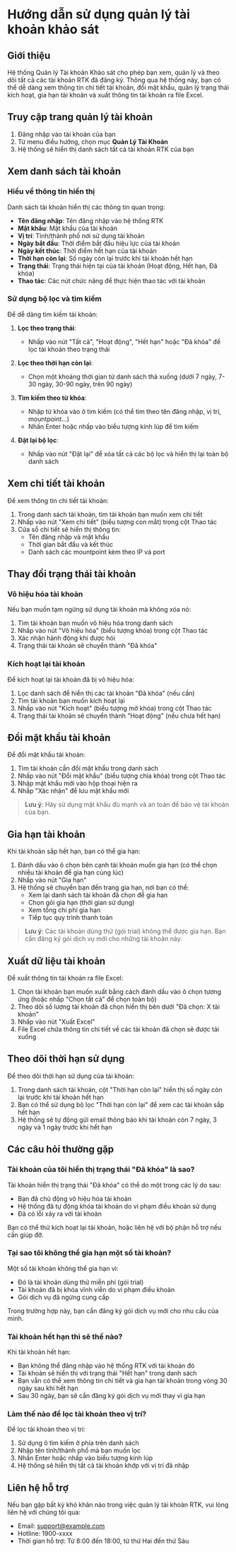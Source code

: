 # Hướng dẫn sử dụng quản lý tài khoản khảo sát

## Giới thiệu

Hệ thống Quản lý Tài khoản Khảo sát cho phép bạn xem, quản lý và theo dõi tất cả các tài khoản RTK đã đăng ký. Thông qua hệ thống này, bạn có thể dễ dàng xem thông tin chi tiết tài khoản, đổi mật khẩu, quản lý trạng thái kích hoạt, gia hạn tài khoản và xuất thông tin tài khoản ra file Excel.

## Truy cập trang quản lý tài khoản

1. Đăng nhập vào tài khoản của bạn
2. Từ menu điều hướng, chọn mục **Quản Lý Tài Khoản**
3. Hệ thống sẽ hiển thị danh sách tất cả tài khoản RTK của bạn

## Xem danh sách tài khoản

### Hiểu về thông tin hiển thị

Danh sách tài khoản hiển thị các thông tin quan trọng:

- **Tên đăng nhập**: Tên đăng nhập vào hệ thống RTK
- **Mật khẩu**: Mật khẩu của tài khoản
- **Vị trí**: Tỉnh/thành phố nơi sử dụng tài khoản
- **Ngày bắt đầu**: Thời điểm bắt đầu hiệu lực của tài khoản
- **Ngày kết thúc**: Thời điểm hết hạn của tài khoản
- **Thời hạn còn lại**: Số ngày còn lại trước khi tài khoản hết hạn
- **Trạng thái**: Trạng thái hiện tại của tài khoản (Hoạt động, Hết hạn, Đã khóa)
- **Thao tác**: Các nút chức năng để thực hiện thao tác với tài khoản

### Sử dụng bộ lọc và tìm kiếm

Để dễ dàng tìm kiếm tài khoản:

1. **Lọc theo trạng thái**:
   - Nhấp vào nút "Tất cả", "Hoạt động", "Hết hạn" hoặc "Đã khóa" để lọc tài khoản theo trạng thái

2. **Lọc theo thời hạn còn lại**:
   - Chọn một khoảng thời gian từ danh sách thả xuống (dưới 7 ngày, 7-30 ngày, 30-90 ngày, trên 90 ngày)

3. **Tìm kiếm theo từ khóa**:
   - Nhập từ khóa vào ô tìm kiếm (có thể tìm theo tên đăng nhập, vị trí, mountpoint...)
   - Nhấn Enter hoặc nhấp vào biểu tượng kính lúp để tìm kiếm

4. **Đặt lại bộ lọc**:
   - Nhấp vào nút "Đặt lại" để xóa tất cả các bộ lọc và hiển thị lại toàn bộ danh sách

## Xem chi tiết tài khoản

Để xem thông tin chi tiết tài khoản:

1. Trong danh sách tài khoản, tìm tài khoản bạn muốn xem chi tiết
2. Nhấp vào nút "Xem chi tiết" (biểu tượng con mắt) trong cột Thao tác
3. Cửa sổ chi tiết sẽ hiển thị thông tin:
   - Tên đăng nhập và mật khẩu
   - Thời gian bắt đầu và kết thúc
   - Danh sách các mountpoint kèm theo IP và port

## Thay đổi trạng thái tài khoản

### Vô hiệu hóa tài khoản

Nếu bạn muốn tạm ngừng sử dụng tài khoản mà không xóa nó:

1. Tìm tài khoản bạn muốn vô hiệu hóa trong danh sách
2. Nhấp vào nút "Vô hiệu hóa" (biểu tượng khóa) trong cột Thao tác
3. Xác nhận hành động khi được hỏi
4. Trạng thái tài khoản sẽ chuyển thành "Đã khóa"

### Kích hoạt lại tài khoản

Để kích hoạt lại tài khoản đã bị vô hiệu hóa:

1. Lọc danh sách để hiển thị các tài khoản "Đã khóa" (nếu cần)
2. Tìm tài khoản bạn muốn kích hoạt lại
3. Nhấp vào nút "Kích hoạt" (biểu tượng mở khóa) trong cột Thao tác
4. Trạng thái tài khoản sẽ chuyển thành "Hoạt động" (nếu chưa hết hạn)

## Đổi mật khẩu tài khoản

Để đổi mật khẩu tài khoản:

1. Tìm tài khoản cần đổi mật khẩu trong danh sách
2. Nhấp vào nút "Đổi mật khẩu" (biểu tượng chìa khóa) trong cột Thao tác
3. Nhập mật khẩu mới vào hộp thoại hiện ra
4. Nhấp "Xác nhận" để lưu mật khẩu mới

> **Lưu ý**: Hãy sử dụng mật khẩu đủ mạnh và an toàn để bảo vệ tài khoản của bạn.

## Gia hạn tài khoản

Khi tài khoản sắp hết hạn, bạn có thể gia hạn:

1. Đánh dấu vào ô chọn bên cạnh tài khoản muốn gia hạn (có thể chọn nhiều tài khoản để gia hạn cùng lúc)
2. Nhấp vào nút "Gia hạn"
3. Hệ thống sẽ chuyển bạn đến trang gia hạn, nơi bạn có thể:
   - Xem lại danh sách tài khoản đã chọn để gia hạn
   - Chọn gói gia hạn (thời gian sử dụng)
   - Xem tổng chi phí gia hạn
   - Tiếp tục quy trình thanh toán

> **Lưu ý**: Các tài khoản dùng thử (gói trial) không thể được gia hạn. Bạn cần đăng ký gói dịch vụ mới cho những tài khoản này.

## Xuất dữ liệu tài khoản

Để xuất thông tin tài khoản ra file Excel:

1. Chọn tài khoản bạn muốn xuất bằng cách đánh dấu vào ô chọn tương ứng (hoặc nhấp "Chọn tất cả" để chọn toàn bộ)
2. Theo dõi số lượng tài khoản đã chọn hiển thị bên dưới "Đã chọn: X tài khoản"
3. Nhấp vào nút "Xuất Excel"
4. File Excel chứa thông tin chi tiết về các tài khoản đã chọn sẽ được tải xuống

## Theo dõi thời hạn sử dụng

Để theo dõi thời hạn sử dụng của tài khoản:

1. Trong danh sách tài khoản, cột "Thời hạn còn lại" hiển thị số ngày còn lại trước khi tài khoản hết hạn
2. Bạn có thể sử dụng bộ lọc "Thời hạn còn lại" để xem các tài khoản sắp hết hạn
3. Hệ thống sẽ tự động gửi email thông báo khi tài khoản còn 7 ngày, 3 ngày và 1 ngày trước khi hết hạn

## Các câu hỏi thường gặp

### Tài khoản của tôi hiển thị trạng thái "Đã khóa" là sao?

Tài khoản hiển thị trạng thái "Đã khóa" có thể do một trong các lý do sau:
- Bạn đã chủ động vô hiệu hóa tài khoản
- Hệ thống đã tự động khóa tài khoản do vi phạm điều khoản sử dụng
- Đã có lỗi xảy ra với tài khoản

Bạn có thể thử kích hoạt lại tài khoản, hoặc liên hệ với bộ phận hỗ trợ nếu cần giúp đỡ.

### Tại sao tôi không thể gia hạn một số tài khoản?

Một số tài khoản không thể gia hạn vì:
- Đó là tài khoản dùng thử miễn phí (gói trial)
- Tài khoản đã bị khóa vĩnh viễn do vi phạm điều khoản
- Gói dịch vụ đã ngừng cung cấp

Trong trường hợp này, bạn cần đăng ký gói dịch vụ mới cho nhu cầu của mình.

### Tài khoản hết hạn thì sẽ thế nào?

Khi tài khoản hết hạn:
- Bạn không thể đăng nhập vào hệ thống RTK với tài khoản đó
- Tài khoản sẽ hiển thị với trạng thái "Hết hạn" trong danh sách
- Bạn vẫn có thể xem thông tin chi tiết và gia hạn tài khoản trong vòng 30 ngày sau khi hết hạn
- Sau 30 ngày, bạn sẽ cần đăng ký gói dịch vụ mới thay vì gia hạn

### Làm thế nào để lọc tài khoản theo vị trí?

Để lọc tài khoản theo vị trí:
1. Sử dụng ô tìm kiếm ở phía trên danh sách
2. Nhập tên tỉnh/thành phố mà bạn muốn lọc
3. Nhấn Enter hoặc nhấp vào biểu tượng kính lúp
4. Hệ thống sẽ hiển thị tất cả tài khoản khớp với vị trí đã nhập

## Liên hệ hỗ trợ

Nếu bạn gặp bất kỳ khó khăn nào trong việc quản lý tài khoản RTK, vui lòng liên hệ với chúng tôi qua:

- Email: support@example.com
- Hotline: 1900-xxxx
- Thời gian hỗ trợ: Từ 8:00 đến 18:00, từ thứ Hai đến thứ Sáu

